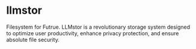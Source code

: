 # llmstor
Filesystem for Futrue. LLMstor is a revolutionary storage system designed to optimize user productivity, enhance privacy protection, and ensure absolute file security. 
